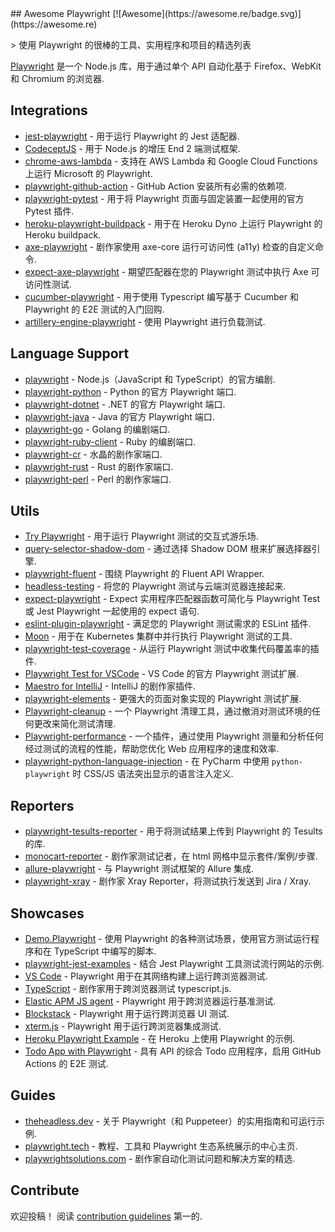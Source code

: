 <div class="github-widget" data-repo="mxschmitt/awesome-playwright"></div>
## Awesome Playwright [![Awesome](https://awesome.re/badge.svg)](https://awesome.re)

&gt; 使用 Playwright 的很棒的工具、实用程序和项目的精选列表

[Playwright](https://github.com/microsoft/playwright) 是一个 Node.js 库，用于通过单个 API 自动化基于 Firefox、WebKit 和 Chromium 的浏览器.



## Integrations

- [jest-playwright](https://github.com/playwright-community/jest-playwright/) - 用于运行 Playwright 的 Jest 适配器.
- [CodeceptJS](https://github.com/Codeception/CodeceptJS) - 用于 Node.js 的增压 End 2 端测试框架.
- [chrome-aws-lambda](https://github.com/alixaxel/chrome-aws-lambda#usage-with-playwright) - 支持在 AWS Lambda 和 Google Cloud Functions 上运行 Microsoft 的 Playwright.
- [playwright-github-action](https://github.com/microsoft/playwright-github-action) - GitHub Action 安装所有必需的依赖项.
- [playwright-pytest](https://github.com/microsoft/playwright-pytest/) - 用于将 Playwright 页面与固定装置一起使用的官方 Pytest 插件.
- [heroku-playwright-buildpack](https://github.com/mxschmitt/heroku-playwright-buildpack) - 用于在 Heroku Dyno 上运行 Playwright 的 Heroku buildpack.
- [axe-playwright](https://github.com/abhinaba-ghosh/axe-playwright) - 剧作家使用 axe-core 运行可访问性 (a11y) 检查的自定义命令.
- [expect-axe-playwright](https://github.com/Widen/expect-axe-playwright) - 期望匹配器在您的 Playwright 测试中执行 Axe 可访问性测试.
- [cucumber-playwright](https://github.com/Tallyb/cucumber-playwright) - 用于使用 Typescript 编写基于 Cucumber 和 Playwright 的 E2E 测试的入门回购.
- [artillery-engine-playwright](https://github.com/artilleryio/artillery-engine-playwright) - 使用 Playwright 进行负载测试.

## Language Support

- [playwright](https://git.io/JT2bj) - Node.js（JavaScript 和 TypeScript）的官方编剧.
- [playwright-python](https://github.com/microsoft/playwright-python) - Python 的官方 Playwright 端口.
- [playwright-dotnet](https://github.com/microsoft/playwright-dotnet) - .NET 的官方 Playwright 端口.
- [playwright-java](https://github.com/microsoft/playwright-java) - Java 的官方 Playwright 端口.
- [playwright-go](https://github.com/playwright-community/playwright-go) - Golang 的编剧端口.
- [playwright-ruby-client](https://github.com/YusukeIwaki/playwright-ruby-client) - Ruby 的编剧端口.
- [playwright-cr](https://github.com/naqvis/playwright-cr) - 水晶的剧作家端口.
- [playwright-rust](https://github.com/octaltree/playwright-rust) - Rust 的剧作家端口.
- [playwright-perl](https://github.com/teodesian/playwright-perl) - Perl 的剧作家端口.

## Utils

- [Try Playwright](https://try.playwright.tech) - 用于运行 Playwright 测试的交互式游乐场.
- [query-selector-shadow-dom](https://github.com/Georgegriff/query-selector-shadow-dom) - 通过选择 Shadow DOM 根来扩展选择器引擎.
- [playwright-fluent](https://github.com/hdorgeval/playwright-fluent) - 围绕 Playwright 的 Fluent API Wrapper.
- [headless-testing](https://headlesstesting.com) - 将您的 Playwright 测试与云端浏览器连接起来.
- [expect-playwright](https://github.com/playwright-community/expect-playwright) - Expect 实用程序匹配器函数可简化与 Playwright Test 或 Jest Playwright 一起使用的 expect 语句.
- [eslint-plugin-playwright](https://github.com/playwright-community/eslint-plugin-playwright) - 满足您的 Playwright 测试需求的 ESLint 插件.
- [Moon](https://github.com/aerokube/moon) - 用于在 Kubernetes 集群中并行执行 Playwright 测试的工具.
- [playwright-test-coverage](https://github.com/anishkny/playwright-test-coverage) - 从运行 Playwright 测试中收集代码覆盖率的插件.
- [Playwright Test for VSCode](https://marketplace.visualstudio.com/items?itemName=ms-playwright.playwright) - VS Code 的官方 Playwright 测试扩展.
- [Maestro for IntelliJ](https://plugins.jetbrains.com/plugin/18100-maestro) - IntelliJ 的剧作家插件.
- [playwright-elements](https://www.npmjs.com/package/playwright-elements) - 更强大的页面对象实现的 Playwright 测试扩展.
- [Playwright-cleanup](https://www.npmjs.com/package/playwright-cleanup) - 一个 Playwright 清理工具，通过撤消对测试环境的任何更改来简化测试清理.
- [Playwright-performance](https://www.npmjs.com/package/playwright-performance) - 一个插件，通过使用 Playwright 测量和分析任何经过测试的流程的性能，帮助您优化 Web 应用程序的速度和效率.
- [playwright-python-language-injection](https://github.com/Mattwmaster58/playwright-python-language-injection) - 在 PyCharm 中使用 `python-playwright` 时 CSS/JS 语法突出显示的语言注入定义.


## Reporters

- [playwright-tesults-reporter](https://github.com/tesults/playwright-tesults-reporter) - 用于将测试结果上传到 Playwright 的 Tesults 的库.
- [monocart-reporter](https://github.com/cenfun/monocart-reporter) - 剧作家测试记者，在 html 网格中显示套件/案例/步骤.
- [allure-playwright](https://github.com/allure-framework/allure-js/tree/master/packages/allure-playwright) - 与 Playwright 测试框架的 Allure 集成.
- [playwright-xray](https://github.com/inluxc/playwright-xray) - 剧作家 Xray Reporter，将测试执行发送到 Jira / Xray.

## Showcases

- [Demo.Playwright](https://github.com/MarcusFelling/Demo.Playwright) - 使用 Playwright 的各种测试场景，使用官方测试运行程序和在 TypeScript 中编写的脚本.
- [playwright-jest-examples](https://github.com/playwright-community/playwright-jest-examples) - 结合 Jest Playwright 工具测试流行网站的示例.
- [VS Code](https://github.com/microsoft/vscode) - Playwright 用于在其网络构建上运行跨浏览器测试.
- [TypeScript](https://github.com/microsoft/TypeScript) - 剧作家用于跨浏览器测试 typescript.js.
- [Elastic APM JS agent](https://github.com/elastic/apm-agent-rum-js) - Playwright 用于跨浏览器运行基准测试.
- [Blockstack](https://github.com/blockstack/ux) - Playwright 用于运行跨浏览器 UI 测试.
- [xterm.js](https://github.com/xtermjs/xterm.js) - Playwright 用于运行跨浏览器集成测试.
- [Heroku Playwright Example](https://github.com/mxschmitt/heroku-playwright-example) - 在 Heroku 上使用 Playwright 的示例.
- [Todo App with Playwright](https://github.com/burakkantarci/playwright-todo-app) - 具有 API 的综合 Todo 应用程序，启用 GitHub Actions 的 E2E 测试.

## Guides

- [theheadless.dev](https://theheadless.dev) - 关于 Playwright（和 Puppeteer）的实用指南和可运行示例.
- [playwright.tech](https://playwright.tech) - 教程、工具和 Playwright 生态系统展示的中心主页.
- [playwrightsolutions.com](https://playwrightsolutions.com) - 剧作家自动化测试问题和解决方案的精选.

## Contribute

欢迎投稿！ 阅读 [contribution guidelines](https://github.com/mxschmitt/awesome-playwright/blob/master/CONTRIBUTING.md) 第一的.
